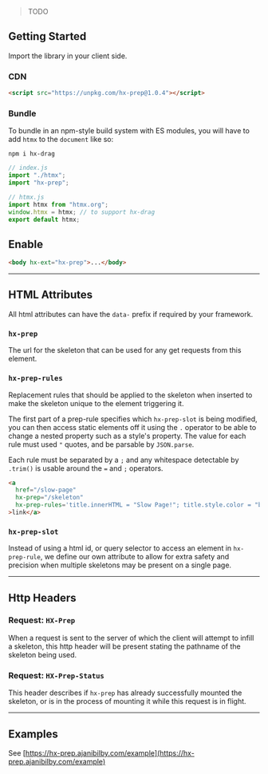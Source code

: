 > TODO

## Getting Started

Import the library in your client side.

### CDN

```html
<script src="https://unpkg.com/hx-prep@1.0.4"></script>
```

### Bundle

To bundle in an npm-style build system with ES modules, you will have to add `htmx` to the `document` like so:

```
npm i hx-drag
```

```javascript
// index.js
import "./htmx";
import "hx-prep";
```

```javascript
// htmx.js
import htmx from "htmx.org";
window.htmx = htmx; // to support hx-drag
export default htmx;
```

## Enable

```html
<body hx-ext="hx-prep">...</body>
```

---

## HTML Attributes

All html attributes can have the `data-` prefix if required by your framework.

### `hx-prep`

The url for the skeleton that can be used for any get requests from this element.

### `hx-prep-rules`

Replacement rules that should be applied to the skeleton when inserted to make the skeleton unique to the element triggering it.

The first part of a prep-rule specifies which `hx-prep-slot` is being modified, you can then access static elements off it using the `.` operator to be able to change a nested property such as a style's property. The value for each rule must used `"` quotes, and be parsable by `JSON.parse`.

Each rule must be separated by a `;` and any whitespace detectable by `.trim()` is usable around the `=` and `;` operators.

```html
<a
  href="/slow-page"
  hx-prep="/skeleton"
  hx-prep-rules='title.innerHTML = "Slow Page!"; title.style.color = "blue"'
>link</a>
```

### `hx-prep-slot`

Instead of using a html id, or query selector to access an element in `hx-prep-rule`, we define our own attribute to allow for extra safety and precision when multiple skeletons may be present on a single page.

---

## Http Headers

### Request: `HX-Prep`

When a request is sent to the server of which the client will attempt to infill a skeleton, this http header will be present stating the pathname of the skeleton being used.

### Request: `HX-Prep-Status`

This header describes if `hx-prep` has already successfully mounted the skeleton, or is in the process of mounting it while this request is in flight.

---

## Examples

See [https://hx-prep.ajanibilby.com/example](https://hx-prep.ajanibilby.com/example)